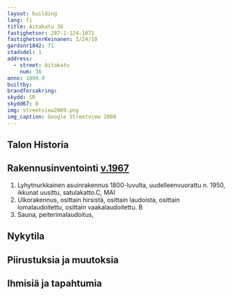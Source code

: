 ```yaml
---
layout: building
lang: fi
title: Aitakatu 36
fastighetsnr: 287-1-124-1071
fastighetsnrKeinanen: I/24/10
gardsnr1842: 71
stadsdel: 1
address:
  - street: Aitakatu
    num: 36
anno: 1899.9
builtby:
brandforsakring:
skydd: SR
skydd67: B
img: streetview2009.png
img_caption: Google Streetview 2009
---
```

## Talon Historia


## Rakennusinventointi <a href="/sources/keinanen_karki.pdf">v.1967</a>
1. Lyhytnurkkainen asuinrakennus 1800-luvulta, uudelleenvuorattu n. 1950, ikkunat uusittu, satulakatto.C, MAI
2. Ulkorakennus, osittain hirsistä, osittain laudoista, osittain lomalaudoitettu, osittain vaakalaudoitettu. B
3. Sauna, peiterimalaudoitus,


## Nykytila


## Piirustuksia ja muutoksia

## Ihmisiä ja tapahtumia
